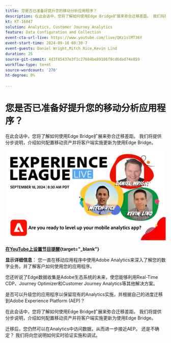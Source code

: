 ```yaml
---
title: 您是否已准备好提升您的移动分析应用程序？
description: 在此会话中，您将了解如何使用Edge Bridge扩展来弥合迁移差距。 我们将提供分步说明，介绍如何配置移动资产并将客户端实施更新为使用Edge Bridge。
kt: KT-16047
solution: Analytics, Customer Journey Analytics
feature: Data Configuration and Collection
event-cta-url-live: https://www.youtube.com/live/QKz1slMT36Y
event-start-time: 2024-09-18 08:30-7
event-guests: Daniel Wright,Mitch Rice,Kevin Lind
duration: 25
source-git-commit: 4d3f85437e3f1c27684be89186f9cd6dad74e859
workflow-type: tm+mt
source-wordcount: '270'
ht-degree: 0%

---
```


# 您是否已准备好提升您的移动分析应用程序？

在此会话中，您将了解如何使用Edge Bridge扩展来弥合迁移差距。 我们将提供分步说明，介绍如何配置移动资产并将客户端实施更新为使用Edge Bridge。

[![ExL LIVE 2024年8月28日](assets/WebBanner-09-18-2024.jpg)](https://www.youtube.com/live/QKz1slMT36Y)

**[在YouTube上设置节目提醒](https://www.youtube.com/live/QKz1slMT36Y){target="_blank"}**

**显示详细信息**：
您一直在移动应用程序中使用Adobe Analytics来深入了解您的数字业务，并了解客户如何使用您的应用程序。

您还听说了Edge数据收集是Adobe生态系统的未来，使您能够利用Real-Time CDP、Journey Optimizer和Customer Journey Analytics等其他解决方案。

是否可以升级您的应用程序以保留现有的Analytics实施，并根据自己的进度迁移到Adobe Experience Platform (AEP)？

在此会话中，您将了解如何使用Edge Bridge扩展来弥合迁移差距。 我们将提供分步说明，介绍如何配置移动资产并将客户端实施更新为使用Edge Bridge。

迁移后，您仍然可以在Analytics中访问数据，从而进一步接近AEP。 还是不确定？ 我们将向您说明如何实时验证实施和调试。
